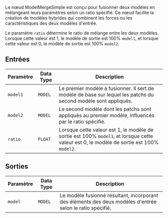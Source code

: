 
Le nœud ModelMergeSimple est conçu pour fusionner deux modèles en mélangeant leurs paramètres selon un ratio spécifié. Ce nœud facilite la création de modèles hybrides qui combinent les forces ou les caractéristiques des deux modèles d'entrée.

Le paramètre `ratio` détermine le ratio de mélange entre les deux modèles. Lorsque cette valeur est 1, le modèle de sortie est 100% `model1`, et lorsque cette valeur est 0, le modèle de sortie est 100% `model2`.

## Entrées

| Paramètre | Data Type | Description |
|-----------|-------------|-------------|
| `model1`  | `MODEL`     | Le premier modèle à fusionner. Il sert de modèle de base sur lequel les patchs du second modèle sont appliqués. |
| `model2`  | `MODEL`     | Le second modèle dont les patchs sont appliqués au premier modèle, influencés par le ratio spécifié. |
| `ratio`   | `FLOAT`     | Lorsque cette valeur est 1, le modèle de sortie est 100% `model1`, et lorsque cette valeur est 0, le modèle de sortie est 100% `model2`. |

## Sorties

| Paramètre | Data Type | Description |
|-----------|-------------|-------------|
| `model`   | `MODEL`     | Le modèle fusionné résultant, incorporant des éléments des deux modèles d'entrée selon le ratio spécifié. |
